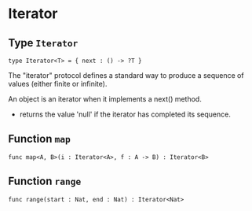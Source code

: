 # Iterator

## Type `Iterator`
`type Iterator<T> = { next : () -> ?T }`

The "iterator" protocol defines a standard way to produce a sequence of
values (either finite or infinite).

An object is an iterator when it implements a next() method.
- returns the value 'null' if the iterator has completed its sequence.

## Function `map`
`func map<A, B>(i : Iterator<A>, f : A -> B) : Iterator<B>`


## Function `range`
`func range(start : Nat, end : Nat) : Iterator<Nat>`

